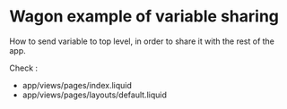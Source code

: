 # Wagon example of variable sharing

How to send variable to top level, in order to share it with the rest of the app.

Check :

* app/views/pages/index.liquid
* app/views/pages/layouts/default.liquid
